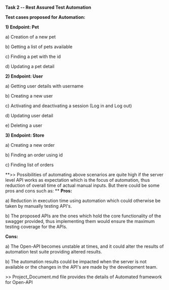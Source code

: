 **Task 2 -- Rest Assured Test Automation**

**Test cases proposed for Automation:**

**1) Endpoint: Pet**

a\) Creation of a new pet

b\) Getting a list of pets available

c\) Finding a pet with the id

d\) Updating a pet detail

**2) Endpoint: User**

a\) Getting user details with username

b\) Creating a new user

c\) Activating and deactivating a session (Log in and Log out)

d\) Updating user detail

e\) Deleting a user

**3) Endpoint: Store**

a\) Creating a new order

b\) Finding an order using id

c\) Finding list of orders

**\>\> Possibilities of automating above scenarios are quite high if the
server level API works as expectation which is the focus of automation,
thus reduction of overall time of actual manual inputs. But there could
be some pros and cons such as:
**
**Pros:**

a\) Reduction in execution time using automation which could otherwise
be taken by manually testing API's.

b\) The proposed APIs are the ones which hold the core functionality of
the swagger provided, thus implementing them would ensure the maximum
testing coverage for the APIs.

**Cons:**

a\) The Open-API becomes unstable at times, and it could alter the
results of automation test suite providing altered results.

b\) The automation results could be impacted when the server is not
available or the changes in the API's are made by the development team.

\>\> Project_Document.md file provides the details of Automated framework for
Open-API

